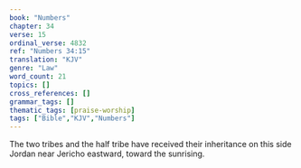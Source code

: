 ```yaml
---
book: "Numbers"
chapter: 34
verse: 15
ordinal_verse: 4832
ref: "Numbers 34:15"
translation: "KJV"
genre: "Law"
word_count: 21
topics: []
cross_references: []
grammar_tags: []
thematic_tags: [praise-worship]
tags: ["Bible","KJV","Numbers"]
---
```

The two tribes and the half tribe have received their inheritance on this side Jordan near Jericho eastward, toward the sunrising.
